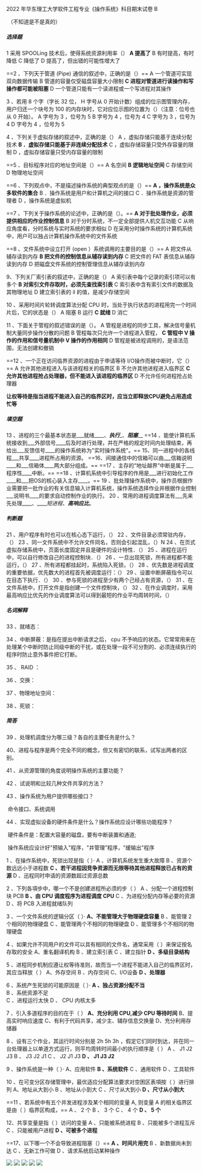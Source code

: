 2022 年华东理工大学软件工程专业《操作系统》科目期末试卷 B 

​					（不知道是不是真的）

##### 选择题

1 采用 SPOOLing 技术后，使得系统资源利用率（）
**A 提高了**
B 有时提高，有时降低
C 降低了
D 提高了，但出错的可能性增大了

==2 、下列天于管道 (Pipe) 通信的叙述中，正确的是（）==
A  一个管道可实现双向数据传输
B  管道的容量仅受磁盘容量大小限制
**C 进程对管道进行读操作和写操作都可能被阻塞**
D 一个管道只能有一个读进程或一个写进程对其操作

3 、若用 8 个字（字长 32 位， H 字号从 0 开始计数）组成的位示图管理内存，用户归还一个块号为 100 的内存块时，它对应位示图的位置为（）（注意：位号也从 0 开始）。
A 字号为 3 ，位号为 5
B 字号为 4 ，位号为 4
C 字号为 3 ，位号为 4
D 字号为 4 ，位号为 5

4 、下列关于虚拟存储的叙述中，正确的是（）
A ，虚拟存储只能基于连续分配技术
**B ．虚拟存储只能基于非连续分配技术**
C ，虚拟存储容量只受外存容量的限制
D ，虚拟存储容量只受内存容量的限制

==5 、目标程序对应的地址空间是（）==
A 名空间
**B 逻辑地址空间**
C 存储空间
D 物理地址空间

==6 、下列观点中，不是描述操作系统的典型观点的是（）==
**A ，操作系统是众多软件的集合**
B ．操作系统是用户和计算机之间的接口
C ．操作系统是资源的管理者
D ，操作系统是虚拟机

==7 、下列关于操作系统的论述中，正确的是（）。==
**A 对于批处理作业，必须提供相应的作业控制信息**
B 对于分时系统，不一定全部提供人机交互功能
C 从响应角度看，分时系统与实时系统的要求相似
D 在采用分时操作系统的计算机系统中，用户可以独占计算机操作系统中的文件系统

==8 、文件系统中设立打开 (open ）系统调用的主要目的是（）==
A 把文件从辅存读到内存
**B 把文件的控制信息从辅存读到内存**
C 把文件的 FAT 表信息从辅存读到内存
D 把磁盘文件系统的控制管理信息从辅存读到内存

9、下列关厂索引表的叙述中，正确的是（）
A 索引表中每个记录的索引项可以有多个
**B 对索引文件存取时，必须先查找索引表**
C 索引表中含有索引文件的数据及其物理地址
D 建立索引表的 il 的值，是减少存储空间

10 、采用时间片轮转调度算法分配 CPU 时，当处于执行状态的进程用完一个时间片后，它的状态是（）
A 阻塞 		B 运行 		**C 就绪** 		D 消亡

11 、下面关于管程的叙述错误的是（）。
A 管程是进程的同步工具，解决信号量机制大量同步操作分散的问题
B 管程每次只允许一个进程进入管程，
**C 管程中 V 操作的作用和信号量机制中 V 操作的作用相同**
D 管程是被进程调用的，是语法范围，无法创建和撤销

==12 、一个正在访问临界资源的进程由于申请等待 I/O操作而被中断时，它（）==
A 允许其他进程进入与该进程相关的临界区
B 不允许其他进程进入临界区
**C 允许其他进程抢占处理器，但不能进入该进程的临界区**
D 不允许任何进程抢占处理器

**让权等待是指当进程不能进入自己的临界区时，应当立即释放CPU避免占用造成忙等**

##### 填空题

13 、进程的三个最基本状态是___就绪____、___执行____、___阻塞_____
==14 、能使计算机系统接收到___外部信号____后及时进行处理，并在严格的规定时间内处理结束，再给出___反馈信号____的操作系统称为"实时操作系统"。==
15、同一进程中的各线程___共享____进程所占用的资源。
==16、间接通信中的信箱可以由___信箱说明____和___信箱体____两大部分组成。==
==17 、主存的“地址越界”中断是属于___程序性____中断。==
==18 、计算机系统中引导程序的作用是___进行初始化工作____和___把OS的核心装入主存____。==
19 、批处理操作系统中，操作员根据作业需要把一批作业的有关信息输入计算机系统，操作系统选择作业并根据作业控制___说明书____的要求自动控制作业的执行。
20 、常用的进程调度算法有___先来先处理____、______短进程_、___高响应比____。





##### 判断题

21 、用户程序有时也可以在核心态下运行，（）
22 、文件目录必须常驻内存，（）
23 、同一文件系统中不允许文件同名，否则会引起混乱，（）N
24 、在页式虚拟存储系统中，页面长度固定并且是硬件的设计特性．（）
25 、进程在运行中，可以自行修改自己的进程控制块．（）
26 、一旦出现死锁，所有进程都不能运行，（）
27 、所有进程都挂起时，系统陷入死锁，（）
28 、优先数是进程调度的重要依据，优先数大的进程首先被调度运行：（）
29 、设置中断屏蔽指令可以在目态下执行．（）
30 、参与死锁的进程至少有两个己经占有资源，（）
31 、在文件系统中，打开文件是指创建一个文件控制块，（）
32 、在作业调度时，采用最高响应比优先的作业调度算法可以得到最短的作业平均周转时间，（）





##### 名词解释

33 、就绪态：


34 、中断屏蔽：是指在提出中断请求之后， cpu 不予响应的状态。它常常用来在处理某个中断时防止同级中断的干扰，或在处理一段不可分割的、必须连续执行的程序时防止意外事件把它打断。


35 、 RAID ：


36 、交换：


37 、物理地址空间：


38 、死锁：





##### 简答

39 、处理机调度分为哪三级？各自的主要任务是什么？



40、进程与程序是两个完全不同的概念，但又有密切的联系，试写出两者的区别。



41 、从资源管理的角度说明操作系统的主要功能？



42 、试说明和比较几种文件共享的方法？



43 、操作系统为用户提供哪些接口？

​	命令接口、系统调用

44 、实现虚拟设备的硬件条件是什么？操作系统应设计哪些功能程序？

​	硬件条件是：配置大容量的磁盘，要有中断装置和通道;

​	操作系统应设计好"预输入"程序，"井管理”程序，"缓输出"程序



1 、在操作系统中，死锁出现是指（  ）·
A 、计算机系统发生重大故障 
B 、资源个数远远小于进程数
**C 、若干进程因竞争资源而无限等待其他进程释放已占有的资源**
D 、迅程同时申请的资源数超过资源总数

2 、下列各項步中，哪一个不是创建进程所必须的步（ ）
A 、分配一个进程控制块 PCB
**B 、由 CPU 调度程序为进程调度 CPU**
C 、为进程分配内存等必要的资源 
D 、将 PCB 入进程就绪队列

3 、一个文件系统的逻辑分区（  ）·
**A、不能管理大于物理硬盘容量** 
B 、能管理 2 个相同的物理硬盘
C 、能管理两个不相同的物理硬盘 
D 、能管理多个不相同的物理硬盘

4 、如果允许不同用户的文件可以具有相同的文件名，通常采用（  ）来保证按名存取的安全
A、重名翻译机构 	B 、建立索引表 	C 、建立指针	 **D 、多级目录结构**

5 、进程同步机制应遵让权等待准则，故而当一个进程不能进入自己的临界区时，其应当释放（  ）
A、外存空间 		B 、内存空间		C、I/O设备 	**D 、处理器**

6 、系统产生死锁的可能原因是（  ）·
**A 、独占资源分配不当** 		
B 、系统资源不足		
C 、进程运行太快 
D 、 CPU 内核太多

7 、引入多道程序的目的在于（  ）
**A、充分利用 CPU,减少 CPU 等待时间** 
B、提高实时响应速度
C、有利于代码共享，减少主、辅存信息交换量
D、充分利用存储器

8 、设有三个作业，其运行时间分别是 2h 5h 3h ，假定它们同时到达，并在同一台处理器上以单道方式运行，则平均周转时间最小的执行顺序是（  ）
A 、 J1 J2 J3 	B 、 J3 J2 J1	 C 、 J2 J1 J3	 **D 、 J1 J3 J2**

9 、操作系统是一种（  ）·
A、应用软件	 **B 、系统软件** 	C 、通用软件	 D 、工具软件

10 、在可变分区存储管理中，最优适应分配算法要求对空困区表項按（  ）进行排列
A、地址从大到小 	B 、地址从小到大 	C 、尺寸从大到小 	**D 、尺寸从小到大**

==11 、若系统中有五个并发进程涉及某个相同的变量 A, 则变量 A 的相关临界区是由（ ）临界区构成，==
A 、 2 个 		B 、 3 个 		C 、 4 个 		**D 、 5 个**

12、共享变量是指（  ）访问的变量
A 、只能被系统进程
B 、只能被多个进程互斥 
C 、只能被用户进程 
**D 、可被多个进程**



==17、以下哪一个不会导致进程阻塞（）==
**A 、时间片用完** 	B 、新数据尚未到达 	C 、无新工作可做 	D 、请求系统启动某种操作

![](%E6%A8%A1%E6%8B%9F%E9%A2%98/image-20231215140814101.png)
![](%E6%A8%A1%E6%8B%9F%E9%A2%98/image-20231215140725512.png)
![](%E6%A8%A1%E6%8B%9F%E9%A2%98/image-20231215140858018.png)
![](%E6%A8%A1%E6%8B%9F%E9%A2%98/image-20231215140924531.png)
![](%E6%A8%A1%E6%8B%9F%E9%A2%98/image-20231215140940536.png)
